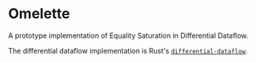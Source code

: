 # Omelette

A prototype implementation of Equality Saturation in Differential Dataflow.

The differential dataflow implementation is Rust's [`differential-dataflow`](https://github.com/TimelyDataflow/differential-dataflow/).
